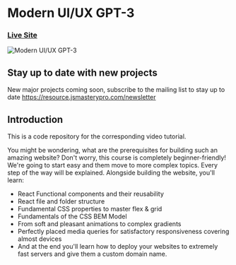 # Modern UI/UX GPT-3
### [Live Site](https://gpt-3-project-master.vercel.app/)

![Modern UI/UX GPT-3](https://i.ibb.co/TR5LW9z/image.png)

## Stay up to date with new projects
New major projects coming soon, subscribe to the mailing list to stay up to date https://resource.jsmasterypro.com/newsletter

## Introduction
This is a code repository for the corresponding video tutorial. 

You might be wondering, what are the prerequisites for building such an amazing website? Don't worry, this course is completely beginner-friendly! We're going to start easy and them move to more complex topics. Every step of the way will be explained. Alongside building the website, you'll learn:

- React Functional components and their reusability
- React file and folder structure
- Fundamental CSS properties to master flex & grid
- Fundamentals of the CSS BEM Model
- From soft and pleasant animations to complex gradients
- Perfectly placed media queries for satisfactory responsiveness covering almost devices
- And at the end you'll learn how to deploy your websites to extremely fast servers and give them a custom domain name.
